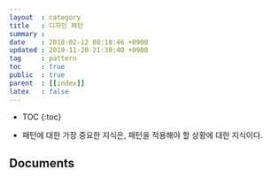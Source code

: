```yaml
---
layout  : category
title   : 디자인 패턴
summary :
date    : 2018-02-12 08:18:46 +0900
updated : 2019-11-20 21:30:40 +0900
tag     : pattern
toc     : true
public  : true
parent  : [[index]]
latex   : false
---
```

* TOC
{:toc}

* 패턴에 대한 가장 중요한 지식은, 패턴을 적용해야 할 상황에 대한 지식이다.

## Documents

